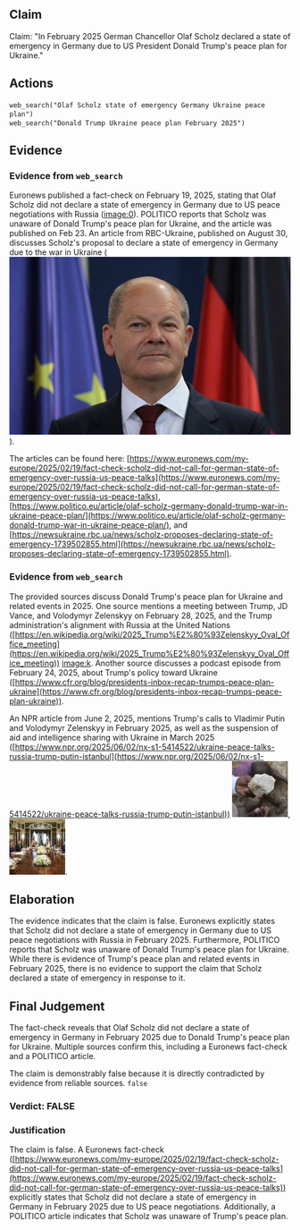 ## Claim
Claim: "In February 2025 German Chancellor Olaf Scholz declared a state of emergency in Germany due to US President Donald Trump's peace plan for Ukraine."

## Actions
```
web_search("Olaf Scholz state of emergency Germany Ukraine peace plan")
web_search("Donald Trump Ukraine peace plan February 2025")
```

## Evidence
### Evidence from `web_search`
Euronews published a fact-check on February 19, 2025, stating that Olaf Scholz did not declare a state of emergency in Germany due to US peace negotiations with Russia (<image:0>). POLITICO reports that Scholz was unaware of Donald Trump's peace plan for Ukraine, and the article was published on Feb 23. An article from RBC-Ukraine, published on August 30, discusses Scholz's proposal to declare a state of emergency in Germany due to the war in Ukraine (![image 13093](media/2025-08-31_18-08-1756663722-299119.jpg)).

The articles can be found here: [https://www.euronews.com/my-europe/2025/02/19/fact-check-scholz-did-not-call-for-german-state-of-emergency-over-russia-us-peace-talks](https://www.euronews.com/my-europe/2025/02/19/fact-check-scholz-did-not-call-for-german-state-of-emergency-over-russia-us-peace-talks), [https://www.politico.eu/article/olaf-scholz-germany-donald-trump-war-in-ukraine-peace-plan/](https://www.politico.eu/article/olaf-scholz-germany-donald-trump-war-in-ukraine-peace-plan/), and [https://newsukraine.rbc.ua/news/scholz-proposes-declaring-state-of-emergency-1739502855.html](https://newsukraine.rbc.ua/news/scholz-proposes-declaring-state-of-emergency-1739502855.html).


### Evidence from `web_search`
The provided sources discuss Donald Trump's peace plan for Ukraine and related events in 2025. One source mentions a meeting between Trump, JD Vance, and Volodymyr Zelenskyy on February 28, 2025, and the Trump administration's alignment with Russia at the United Nations ([https://en.wikipedia.org/wiki/2025_Trump%E2%80%93Zelenskyy_Oval_Office_meeting](https://en.wikipedia.org/wiki/2025_Trump%E2%80%93Zelenskyy_Oval_Office_meeting)) <image:k>. Another source discusses a podcast episode from February 24, 2025, about Trump's policy toward Ukraine ([https://www.cfr.org/blog/presidents-inbox-recap-trumps-peace-plan-ukraine](https://www.cfr.org/blog/presidents-inbox-recap-trumps-peace-plan-ukraine)).

An NPR article from June 2, 2025, mentions Trump's calls to Vladimir Putin and Volodymyr Zelenskyy in February 2025, as well as the suspension of aid and intelligence sharing with Ukraine in March 2025 ([https://www.npr.org/2025/06/02/nx-s1-5414522/ukraine-peace-talks-russia-trump-putin-istanbul](https://www.npr.org/2025/06/02/nx-s1-5414522/ukraine-peace-talks-russia-trump-putin-istanbul)) ![image 13101](media/2025-08-31_18-10-1756663858-127901.jpg), ![image 13103](media/2025-08-31_18-11-1756663863-990240.jpg).


## Elaboration
The evidence indicates that the claim is false. Euronews explicitly states that Scholz did not declare a state of emergency in Germany due to US peace negotiations with Russia in February 2025. Furthermore, POLITICO reports that Scholz was unaware of Donald Trump's peace plan for Ukraine. While there is evidence of Trump's peace plan and related events in February 2025, there is no evidence to support the claim that Scholz declared a state of emergency in response to it.


## Final Judgement
The fact-check reveals that Olaf Scholz did not declare a state of emergency in Germany in February 2025 due to Donald Trump's peace plan for Ukraine. Multiple sources confirm this, including a Euronews fact-check and a POLITICO article.

The claim is demonstrably false because it is directly contradicted by evidence from reliable sources. `false`


### Verdict: FALSE

### Justification
The claim is false. A Euronews fact-check ([https://www.euronews.com/my-europe/2025/02/19/fact-check-scholz-did-not-call-for-german-state-of-emergency-over-russia-us-peace-talks](https://www.euronews.com/my-europe/2025/02/19/fact-check-scholz-did-not-call-for-german-state-of-emergency-over-russia-us-peace-talks)) explicitly states that Scholz did not declare a state of emergency in Germany in February 2025 due to US peace negotiations. Additionally, a POLITICO article indicates that Scholz was unaware of Trump's peace plan.
